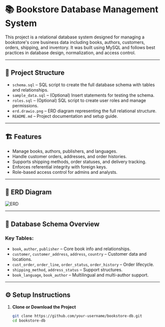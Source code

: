 # 📚 Bookstore Database Management System

This project is a relational database system designed for managing a bookstore's core business data including books, authors, customers, orders, shipping, and inventory. It was built using MySQL and follows best practices in database design, normalization, and access control.

---

## 📁 Project Structure

- `schema.sql` – SQL script to create the full database schema with tables and relationships.
- `sample_data.sql` – (Optional) Insert statements for testing the schema.
- `roles.sql` – (Optional) SQL script to create user roles and manage permissions.
- `erd.drawio.png` – ERD diagram representing the full relational structure.
- `README.md` – Project documentation and setup guide.

---

## 🏗️ Features

- Manage books, authors, publishers, and languages.
- Handle customer orders, addresses, and order histories.
- Supports shipping methods, order statuses, and delivery tracking.
- Enforces referential integrity with foreign keys.
- Role-based access control for admins and analysts.

---

## 📐 ERD Diagram

![ERD](./erd.drawio.png)

---

## 🧱 Database Schema Overview

### Key Tables:

- `book`, `author`, `publisher` – Core book info and relationships.
- `customer`, `customer_address`, `address`, `country` – Customer data and locations.
- `cust_order`, `order_line`, `order_status`, `order_history` – Order lifecycle.
- `shipping_method`, `address_status` – Support structures.
- `book_language`, `book_author` – Multilingual and multi-author support.

---

## ⚙️ Setup Instructions

1. **Clone or Download the Project**
   ```bash
   git clone https://github.com/your-username/bookstore-db.git
   cd bookstore-db
